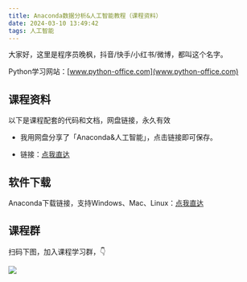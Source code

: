 ```yaml
---
title: Anaconda数据分析&人工智能教程（课程资料）
date: 2024-03-10 13:49:42
tags: 人工智能
---
```


大家好，这里是程序员晚枫，抖音/快手/小红书/微博，都叫这个名字。

Python学习网站：[www.python-office.com](www.python-office.com)

## 课程资料

以下是课程配套的代码和文档，网盘链接，永久有效

- 我用网盘分享了「Anaconda&人工智能」，点击链接即可保存。

- 链接：[点我直达](https://pan.quark.cn/s/f46a0a330bca)

## 软件下载

Anaconda下载链接，支持Windows、Mac、Linux：[点我直达](https://www.anaconda.com/download#downloads)


## 课程群

扫码下图，加入课程学习群，👇

![](https://python-office-1300615378.cos.ap-chongqing.myqcloud.com/0816.jpg)